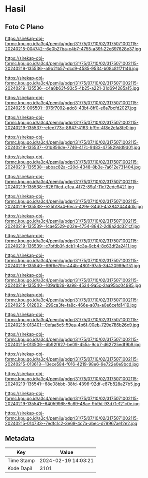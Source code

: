 # Hasil

## Foto C Plano

https://sirekap-obj-formc.kpu.go.id/a3c4/pemilu/pdpr/31/75/07/10/02/3175071002115-20240215-004742--6e0b27ba-c4b7-4755-a39f-22c697628e37.jpg

https://sirekap-obj-formc.kpu.go.id/a3c4/pemilu/pdpr/31/75/07/10/02/3175071002115-20240219-135536--a9b21b57-dcc9-4585-9534-b08c81f71146.jpg

https://sirekap-obj-formc.kpu.go.id/a3c4/pemilu/pdpr/31/75/07/10/02/3175071002115-20240219-135536--c4a8b63f-93c5-4b25-a221-31d694285a15.jpg

https://sirekap-obj-formc.kpu.go.id/a3c4/pemilu/pdpr/31/75/07/10/02/3175071002115-20240215-005501--976f7092-adc8-43bf-8ff0-e6a7bcfd2027.jpg

https://sirekap-obj-formc.kpu.go.id/a3c4/pemilu/pdpr/31/75/07/10/02/3175071002115-20240219-135537--efee773c-8647-4163-bf9c-4f8e2efa8fe0.jpg

https://sirekap-obj-formc.kpu.go.id/a3c4/pemilu/pdpr/31/75/07/10/02/3175071002115-20240219-135537--01b856de-7746-417c-9483-475829dd9d01.jpg

https://sirekap-obj-formc.kpu.go.id/a3c4/pemilu/pdpr/31/75/07/10/02/3175071002115-20240219-135538--abbac82a-c20d-4348-8b3e-7a612e731404.jpg

https://sirekap-obj-formc.kpu.go.id/a3c4/pemilu/pdpr/31/75/07/10/02/3175071002115-20240219-135538--626f1fed-e1ea-4f72-89a1-11c72ede9421.jpg

https://sirekap-obj-formc.kpu.go.id/a3c4/pemilu/pdpr/31/75/07/10/02/3175071002115-20240219-135538--e25b18a4-6eca-429e-84d0-4a38424444d5.jpg

https://sirekap-obj-formc.kpu.go.id/a3c4/pemilu/pdpr/31/75/07/10/02/3175071002115-20240219-135539--1cae5529-d02e-4754-8842-2d8a2dd321cf.jpg

https://sirekap-obj-formc.kpu.go.id/a3c4/pemilu/pdpr/31/75/07/10/02/3175071002115-20240219-135539--c7bfdb3f-dcb1-4c3a-9cb4-8c63df2a2411.jpg

https://sirekap-obj-formc.kpu.go.id/a3c4/pemilu/pdpr/31/75/07/10/02/3175071002115-20240219-135540--99f6e79c-444b-4801-97a5-3d420999d151.jpg

https://sirekap-obj-formc.kpu.go.id/a3c4/pemilu/pdpr/31/75/07/10/02/3175071002115-20240219-135540--109a1b29-9a98-4534-9a5c-2aa95bc04985.jpg

https://sirekap-obj-formc.kpu.go.id/a3c4/pemilu/pdpr/31/75/07/10/02/3175071002115-20240215-012802--299ca3fe-fa8c-466e-a87a-a0e6cefd1419.jpg

https://sirekap-obj-formc.kpu.go.id/a3c4/pemilu/pdpr/31/75/07/10/02/3175071002115-20240215-013401--0efaa5c5-59ea-4b6f-90eb-729e786b26c9.jpg

https://sirekap-obj-formc.kpu.go.id/a3c4/pemilu/pdpr/31/75/07/10/02/3175071002115-20240215-013506--db92f627-be09-455a-9cb7-d62725edf9b9.jpg

https://sirekap-obj-formc.kpu.go.id/a3c4/pemilu/pdpr/31/75/07/10/02/3175071002115-20240215-013618--13ece584-f016-4219-98e6-9e722e0e9bcd.jpg

https://sirekap-obj-formc.kpu.go.id/a3c4/pemilu/pdpr/31/75/07/10/02/3175071002115-20240219-135541--68e08bbb-38fd-4396-92df-e87b828a27b5.jpg

https://sirekap-obj-formc.kpu.go.id/a3c4/pemilu/pdpr/31/75/07/10/02/3175071002115-20240219-135541--64059965-8c89-48ae-9b9d-93d71e121c0e.jpg

https://sirekap-obj-formc.kpu.go.id/a3c4/pemilu/pdpr/31/75/07/10/02/3175071002115-20240215-014733--7edfc1c2-3e69-4c7a-abec-d79967ae12e2.jpg


## Metadata

| Key        | Value               |
| ---------- | ------------------- |
| Time Stamp | 2024-02-19 14:03:21 |
| Kode Dapil | 3101                |




